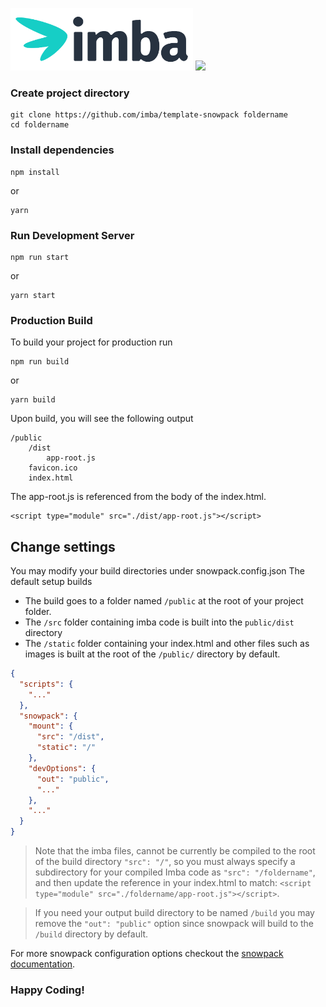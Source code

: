 <img height="100" src="https://github.com/imba/brand/blob/master/imba-web-logo.png"></a> 
<img height="100" src="https://avatars1.githubusercontent.com/u/44914786?s=200&v=4"></a>

### Create project directory
```
git clone https://github.com/imba/template-snowpack foldername
cd foldername
```
### Install dependencies

```
npm install
```
or
```
yarn
```

### Run Development Server
```
npm run start
```
or
```
yarn start
```
### Production Build
To build your project for production run
```
npm run build
```
or
```
yarn build
```
Upon build, you will see the following output
```
/public
    /dist
        app-root.js
    favicon.ico
    index.html
```
The app-root.js is referenced from the body of the index.html.
```imba
<script type="module" src="./dist/app-root.js"></script>
```

## Change settings
You may modify your build directories under snowpack.config.json
The default setup builds
- The build goes to a folder named `/public` at the root of your project folder.
- The `/src` folder containing imba code is built into the `public/dist` directory
- The `/static` folder containing your index.html and other files such as images is built at the root of the `/public/` directory by default.


```json
{
  "scripts": {
    "..."
  },
  "snowpack": {
    "mount": {
      "src": "/dist",
      "static": "/"
    },
    "devOptions": {
      "out": "public",
      "..."
    },
    "..."
  }
}

```

> Note that the imba files, cannot be currently be compiled to the root of the build directory `"src": "/"`, so you must always specify a subdirectory for your compiled Imba code as `"src": "/foldername"`, and then update the reference in your index.html to match: `<script type="module" src="./foldername/app-root.js"></script>`.

> If you need your output build directory to be named `/build` you may remove the `"out": "public"` option since snowpack will build to the `/build` directory by default.

For more snowpack configuration options checkout the [snowpack documentation](https://www.snowpack.dev/#all-config-options).

### Happy Coding!
